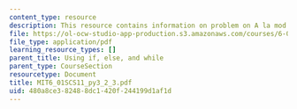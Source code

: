 ```yaml
---
content_type: resource
description: This resource contains information on problem on A la mod.
file: https://ol-ocw-studio-app-production.s3.amazonaws.com/courses/6-01sc-introduction-to-electrical-engineering-and-computer-science-i-spring-2011/480a8ce382488dc1420f244199d1af1d_MIT6_01SCS11_py3_2_3.pdf
file_type: application/pdf
learning_resource_types: []
parent_title: Using if, else, and while
parent_type: CourseSection
resourcetype: Document
title: MIT6_01SCS11_py3_2_3.pdf
uid: 480a8ce3-8248-8dc1-420f-244199d1af1d
---
```

